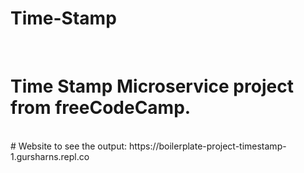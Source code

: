 # Time-Stamp
<br>

# Time Stamp Microservice project from freeCodeCamp.
<br>
# Website to see the output: https://boilerplate-project-timestamp-1.gursharns.repl.co

